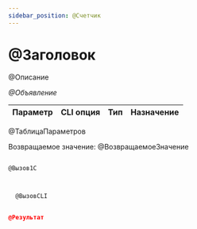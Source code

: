 ```yaml
---
sidebar_position: @Счетчик
---
```


# @Заголовок
@Описание


*@Объявление*

  | Параметр | CLI опция | Тип | Назначение |
  |-|-|-|-|
@ТаблицаПараметров
  
  Возвращаемое значение: @ВозвращаемоеЗначение

```bsl title="Пример кода"
	
@Вызов1С
	
```

```sh title="Пример команды CLI"
    
  @ВызовCLI

```


```json title="Результат"

@Результат

```
